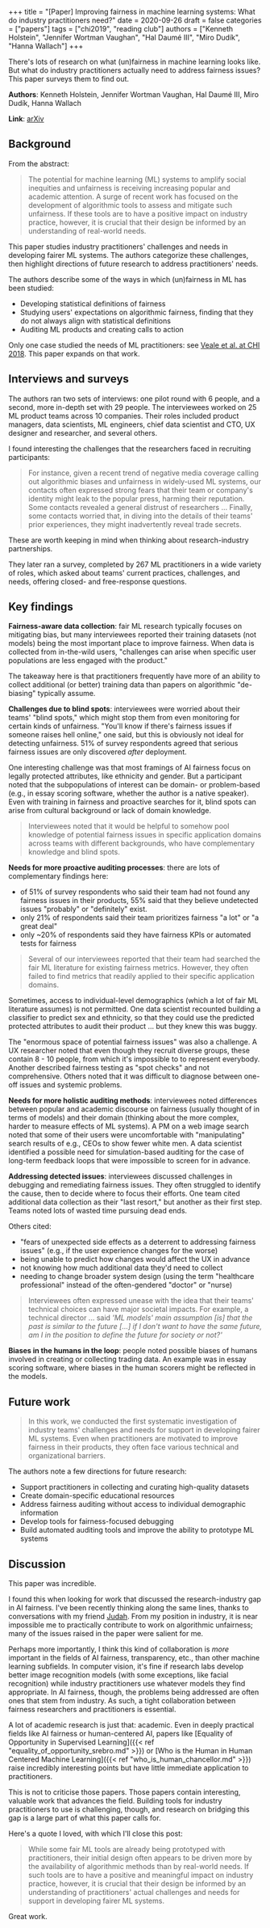 +++
title = "[Paper] Improving fairness in machine learning systems: What do industry practitioners need?"
date = 2020-09-26
draft = false
categories = ["papers"]
tags = ["chi2019", "reading club"]
authors = ["Kenneth Holstein", "Jennifer Wortman Vaughan", "Hal Daumé III", "Miro Dudík", "Hanna Wallach"]
+++

There's lots of research on what (un)fairness in machine learning looks like. But what do industry practitioners actually need to address fairness issues? This paper surveys them to find out.

<!--more-->

**Authors**: Kenneth Holstein, Jennifer Wortman Vaughan, Hal Daumé III, Miro Dudík, Hanna Wallach

**Link**: [arXiv](https://arxiv.org/abs/1812.05239) 

## Background
From the abstract:

> The potential for machine learning (ML) systems to amplify social inequities and unfairness is receiving increasing popular and academic attention.
> A surge of recent work has focused on the development of algorithmic tools to assess and mitigate such unfairness.
> If these tools are to have a positive impact on industry practice, however, it is crucial that their design be informed by an understanding of real-world needs. 

This paper studies industry practitioners' challenges and needs in developing fairer ML systems. 
The authors categorize these challenges, then highlight directions of future research to address practitioners' needs.

The authors describe some of the ways in which (un)fairness in ML has been studied:
 * Developing statistical definitions of fairness
 * Studying users' expectations on algorithmic fairness, finding that they do not always align with statistical definitions
 * Auditing ML products and creating calls to action

Only one case studied the needs of ML practitioners: see [Veale et al. at CHI 2018](https://arxiv.org/abs/1802.01029). 
This paper expands on that work.


## Interviews and surveys
The authors ran two sets of interviews: one pilot round with 6 people, and a second, more in-depth set with 29 people. 
The interviewees worked on 25 ML product teams across 10 companies.
Their roles included product managers, data scientists, ML engineers, chief data scientist and CTO, UX designer and researcher, and several others.

I found interesting the challenges that the researchers faced in recruiting participants:

> For instance, given a recent trend of negative media coverage calling out algorithmic biases and unfairness in widely-used ML systems, our contacts often expressed strong fears that their team or company's identity might leak to the popular press, harming their reputation.
> Some contacts revealed a general distrust of researchers ...
> Finally, some contacts worried that, in diving into the details of their teams' prior experiences, they might inadvertently reveal trade secrets.

These are worth keeping in mind when thinking about research-industry partnerships.

They later ran a survey, completed by 267 ML practitioners in a wide variety of roles, which asked about teams' current practices, challenges, and needs, offering closed- and free-response questions.


## Key findings
**Fairness-aware data collection**: fair ML research typically focuses on mitigating bias, but many interviewees reported their training datasets (not models) being the most important place to improve fairness.
When data is collected from in-the-wild users, "challenges can arise when specific user populations are less engaged with the product."

The takeaway here is that practitioners frequently have more of an ability to collect additional (or better) training data than papers on algorithmic "de-biasing" typically assume.

**Challenges due to blind spots**: interviewees were worried about their teams' "blind spots," which might stop them from even monitoring for certain kinds of unfairness.
"You'll know if there's fairness issues if someone raises hell online," one said, but this is obviously not ideal for detecting unfairness.
51% of survey respondents agreed that serious fairness issues are only discovered *after* deployment.

One interesting challenge was that most framings of AI fairness focus on legally protected attributes, like ethnicity and gender.
But a participant noted that the subpopulations of interest can be domain- or problem-based (e.g., in essay scoring software, whether the author is a native speaker).
Even with training in fairness and proactive searches for it, blind spots can arise from cultural background or lack of domain knowledge. 

> Interviewees noted that it would be helpful to somehow pool knowledge of potential fairness issues in specific application domains across teams with different backgrounds, who have complementary knowledge and blind spots.

**Needs for more proactive auditing processes**: there are lots of complementary findings here:
 * of 51% of survey respondents who said their team had not found any fairness issues in their products, 55% said that they believe undetected issues "probably" or "definitely" exist.
 * only 21% of respondents said their team prioritizes fairness "a lot" or "a great deal"
 * only ~20% of respondents said they have fairness KPIs or automated tests for fairness

> Several of our interviewees reported that their team had searched the fair ML literature for existing fairness metrics.
However, they often failed to find metrics that readily applied to their specific application domains.

Sometimes, access to individual-level demographics (which a lot of fair ML literature assumes) is not permitted.
One data scientist recounted building a classifier to predict sex and ethnicity, so that they could use the predicted protected attributes to audit their product ... but they knew this was buggy. 

The "enormous space of potential fairness issues" was also a challenge.
A UX researcher noted that even though they recruit diverse groups, these contain 8 - 10 people, from which it's impossible to to represent everybody.
Another described fairness testing as "spot checks" and not comprehensive. 
Others noted that it was difficult to diagnose between one-off issues and systemic problems.

**Needs for more holistic auditing methods**: interviewees noted differences between popular and academic discourse on fairness (usually thought of in terms of models) and their domain (thinking about the more complex, harder to measure effects of ML systems).
A PM on a web image search noted that some of their users were uncomfortable with "manipulating" search results of e.g., CEOs to show fewer white men.
A data scientist identified a possible need for simulation-based auditing for the case of long-term feedback loops that were impossible to screen for in advance.

**Addressing detected issues**: interviewees discussed challenges in debugging and remediating fairness issues.
They often struggled to identify the cause, then to decide where to focus their efforts.
One team cited additional data collection as their "last resort," but another as their first step. Teams noted lots of wasted time pursuing dead ends.

Others cited:
 * "fears of unexpected side effects as a deterrent to addressing fairness issues" (e.g., if the user experience changes for the worse)
 * being unable to predict how changes would affect the UX in advance
 * not knowing how much additional data they'd need to collect
 * needing to change broader system design (using the term "healthcare professional" instead of the often-gendered "doctor" or "nurse)

> Interviewees often expressed unease with the idea that their teams' technical choices can have major societal impacts. 
> For example, a technical director ... said *'ML models' main assumption [is] that the past is similar to the future [...] if I don't want to have the same future, am I in the position to define the future for society or not?'*

**Biases in the humans in the loop**: people noted possible biases of humans involved in creating or collecting trading data.
An example was in essay scoring software, where biases in the human scorers might be reflected in the models.


## Future work
> In this work, we conducted the first systematic investigation of industry teams' challenges and needs for support in developing fairer ML systems.
> Even when practitioners are motivated to improve fairness in their products, they often face various technical and organizational barriers.

The authors note a few directions for future research:

 * Support practitioners in collecting and curating high-quality datasets
 * Create domain-specific educational resources
 * Address fairness auditing without access to individual demographic information
 * Develop tools for fairness-focused debugging
 * Build automated auditing tools and improve the ability to prototype ML systems


## Discussion
This paper was incredible.

I found this when looking for work that discussed the research-industry gap in AI fairness.
I've been recently thinking along the same lines, thanks to conversations with my friend [Judah](https://judahgnewman.com/).
From my position in industry, it is near impossible me to practically contribute to work on algorithmic unfairness; many of the issues raised in the paper were salient for me.

Perhaps more importantly, I think this kind of collaboration is *more* important in the fields of AI fairness, transparency, etc., than other machine learning subfields.
In computer vision, it's fine if research labs develop better image recognition models (with some exceptions, like facial recognition) while industry practitioners use whatever models they find appropriate.
In AI fairness, though, the problems being addressed are often ones that stem from industry.
As such, a tight collaboration between fairness researchers and practitioners is essential.

A lot of academic research is just that: academic.
Even in deeply practical fields like AI fairness or human-centered AI, papers like [Equality of Opportunity in Supervised Learning]({{< ref "equality_of_opportunity_srebro.md" >}}) or [Who is the Human in Human Centered Machine Learning]({{< ref "who_is_human_chancellor.md" >}}) raise incredibly interesting points but have little immediate application to practitioners.

This is not to criticise those papers. 
Those papers contain interesting, valuable work that advances the field. 
Building tools for industry practitioners to use is challenging, though, and research on bridging this gap is a large part of what this paper calls for.

Here's a quote I loved, with which I'll close this post:

> While some fair ML tools are already being prototyped with practitioners, their initial design often appears to be driven more by the availability of algorithmic methods than by real-world needs.
> If such tools are to have a positive and meaningful impact on industry practice, however, it is crucial that their design be informed by an understanding of practitioners' actual challenges and needs for support in developing fairer ML systems.

Great work.

